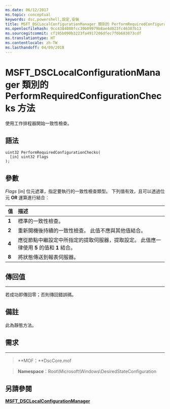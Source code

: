 ```yaml
---
ms.date: 06/12/2017
ms.topic: conceptual
keywords: dsc,powershell,設定,安裝
title: MSFT_DSCLocalConfigurationManager 類別的 PerformRequiredConfigurationChecks 方法
ms.openlocfilehash: 9cc4384088fcc39b09979b8ae4d023fc46307b13
ms.sourcegitcommit: cf195b090b3223fa4917206dfec7f0b603873cdf
ms.translationtype: HT
ms.contentlocale: zh-TW
ms.lasthandoff: 04/09/2018
---
```

# <a name="performrequiredconfigurationchecks-method-of-the-msftdsclocalconfigurationmanager-class"></a>MSFT_DSCLocalConfigurationManager 類別的 PerformRequiredConfigurationChecks 方法

使用工作排程器開始一致性檢查。

<a name="syntax"></a>語法
------

```mof
uint32 PerformRequiredConfigurationChecks(
  [in] uint32 Flags
);
```

<a name="parameters"></a>參數
----------

*Flags* \[in\] 位元遮罩，指定要執行的一致性檢查類型。 下列值有效，且可以透過位元 **OR** 運算進行結合︰

|值 |描述 |
|:--- |:---|
|**1** | 標準的一致性檢查。 |
|**2** | 重新開機後持續的一致性檢查。 此值不應與其他值結合。 |
|**4** | 應從節點中繼設定中所指定的提取伺服器，提取設定。 此值應一律使用 **5** 的值和 **1** 結合。 |
|**8** | 將狀態傳送到報表伺服器。 |

## <a name="return-value"></a>傳回值
------------

若成功即傳回零；否則傳回錯誤碼。

## <a name="remarks"></a>備註

此為靜態方法。

## <a name="requirements"></a>需求
------------
>**MOF：**DscCore.mof

>**Namespace**：Root\Microsoft\Windows\DesiredStateConfiguration


## <a name="see-also"></a>另請參閱


[**MSFT_DSCLocalConfigurationManager**](msft-dsclocalconfigurationmanager.md)